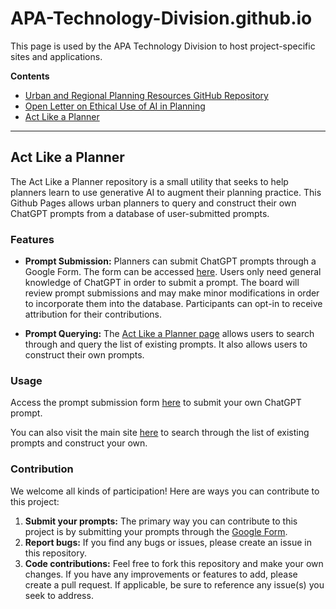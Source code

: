 # APA-Technology-Division.github.io
This page is used by the APA Technology Division to host project-specific sites and applications. 

**Contents**
* [Urban and Regional Planning Resources GitHub Repository](https://github.com/APA-Technology-Division/urban-and-regional-planning-resources)
* [Open Letter on Ethical Use of AI in Planning](/2023-ai-ethics-letter.html)
* [Act Like a Planner](#act-like-a-planner)
---

## **Act Like a Planner**
The Act Like a Planner repository is a small utility that seeks to help planners learn to use generative AI to augment their planning practice. This Github Pages allows urban planners to query and construct their own ChatGPT prompts from a database of user-submitted prompts.



### **Features**

* **Prompt Submission:** Planners can submit ChatGPT prompts through a Google Form. The form can be accessed [here](https://forms.gle/2ErPJU3nyEZegnBM6). Users only need general knowledge of ChatGPT in order to submit a prompt.  The board will review prompt submissions and may make minor modifications in order to incorporate them into the database.  Participants can opt-in to receive attribution for their contributions.
  
* **Prompt Querying:** The [Act Like a Planner page](/like-a-planner.html) allows users to search through and query the list of existing prompts. It also allows users to construct their own prompts.



### **Usage**

Access the prompt submission form [here](https://forms.gle/2ErPJU3nyEZegnBM6) to submit your own ChatGPT prompt. 

You can also visit the main site [here](/like-a-planner.html) to search through the list of existing prompts and construct your own. 



### **Contribution**

We welcome all kinds of participation! Here are ways you can contribute to this project:

1. **Submit your prompts:** The primary way you can contribute to this project is by submitting your prompts through the [Google Form](https://forms.gle/2ErPJU3nyEZegnBM6).
2. **Report bugs:** If you find any bugs or issues, please create an issue in this repository.
3. **Code contributions:** Feel free to fork this repository and make your own changes. If you have any improvements or features to add, please create a pull request.  If applicable, be sure to reference any issue(s) you seek to address.

